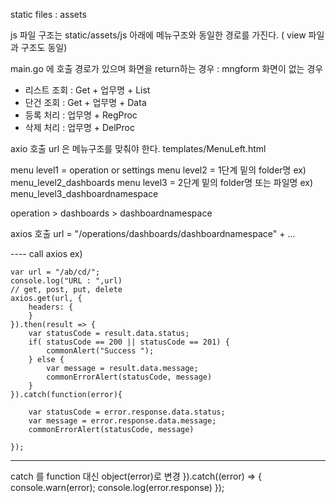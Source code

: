 static files : assets

js 파일 구조는 static/assets/js 아래에 메뉴구조와 동일한 경로를 가진다.
( view 파일과 구조도 동일)

main.go 에 호출 경로가 있으며
화면을 return하는 경우 : mngform
화면이 없는 경우

- 리스트 조회 : Get + 업무명 + List
- 단건 조회 : Get + 업무명 + Data
- 등록 처리 : 업무명 + RegProc
- 삭제 처리 : 업무명 + DelProc

axio 호출 url 은 메뉴구조를 맞춰야 한다.
templates/MenuLeft.html

menu level1 = operation or settings
menu level2 = 1단계 밑의 folder명 ex) menu_level2_dashboards
menu level3 = 2단계 밑의 folder명 또는 파일명 ex) menu_level3_dashboardnamespace

operation > dashboards > dashboardnamespace

axios 호출 url = "/operations/dashboards/dashboardnamespace" + ...

---- call axios
ex)

    var url = "/ab/cd/";
    console.log("URL : ",url)
    // get, post, put, delete
    axios.get(url, {
        headers: {
        }
    }).then(result => {
        var statusCode = result.data.status;
        if( statusCode == 200 || statusCode == 201) {
            commonAlert("Success ");
        } else {
            var message = result.data.message;
            commonErrorAlert(statusCode, message)
        }
    }).catch(function(error){

        var statusCode = error.response.data.status;
        var message = error.response.data.message;
        commonErrorAlert(statusCode, message)

    });

---

catch 를 function 대신 object(error)로 변경
}).catch((error) => {
console.warn(error);
console.log(error.response)
});
